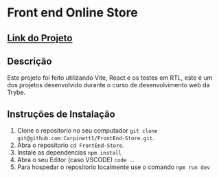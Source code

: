 # Front end Online Store

## [Link do Projeto](https://frontendstoreweb.vercel.app/)

## Descrição

Este projeto foi feito utilizando Vite, React e os testes em RTL, este é um dos projetos desenvolvido durante o curso de desenvolvimento web da Trybe. 

## Instruções de Instalação

1) Clone o repositorio no seu computador `git clone git@github.com:Carpinett1/FrontEnd-Store.git`.
2) Abra o repositorio `cd FrontEnd-Store`.
3) Instale as dependencias `npm install`
4) Abra o seu Editor (caso VSCODE) `code .`.
5) Para hospedar o repositorio localmente use o comando `npm run dev`
